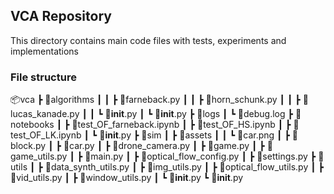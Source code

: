 ## VCA Repository

This directory contains main code files with tests, experiments and implementations

### File structure

📦vca
 ┣ 📂algorithms
 ┃ ┃ ┣ 📜farneback.py
 ┃ ┃ ┣ 📜horn_schunk.py
 ┃ ┃ ┣ 📜lucas_kanade.py
 ┃ ┃ ┗ 📜__init__.py
 ┃ ┗ 📜__init__.py
 ┣ 📂logs
 ┃ ┗ 📜debug.log
 ┣ 📂notebooks
 ┃ ┣ 📜test_OF_farneback.ipynb
 ┃ ┣ 📜test_OF_HS.ipynb
 ┃ ┣ 📜test_OF_LK.ipynb
 ┃ ┗ 📜__init__.py
 ┣ 📂sim
 ┃ ┣ 📂assets
 ┃ ┃ ┗ 📜car.png
 ┃ ┣ 📜block.py
 ┃ ┣ 📜car.py
 ┃ ┣ 📜drone_camera.py
 ┃ ┣ 📜game.py
 ┃ ┣ 📜game_utils.py
 ┃ ┣ 📜main.py
 ┃ ┣ 📜optical_flow_config.py
 ┃ ┣ 📜settings.py
 ┣ 📂utils
 ┃ ┣ 📜data_synth_utils.py
 ┃ ┣ 📜img_utils.py
 ┃ ┣ 📜optical_flow_utils.py
 ┃ ┣ 📜vid_utils.py
 ┃ ┣ 📜window_utils.py
 ┃ ┗ 📜__init__.py
 ┗ 📜__init__.py
